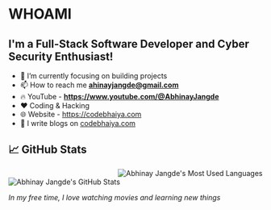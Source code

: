 # WHOAMI
## I'm a Full-Stack Software Developer and Cyber Security Enthusiast!
- 🌱 I’m currently focusing on building projects
- 📫 How to reach me **ahinayjangde@gmail.com** 
- 🔥 YouTube - **https://www.youtube.com/@AbhinayJangde**
- ❤️ Coding & Hacking
- 🌐 Website - https://codebhaiya.com
- 📝 I write blogs on [codebhaiya.com](https://www.codebhaiya.com)
  
## 📈 GitHub Stats

<img align="right" src="https://github-readme-stats.vercel.app/api/top-langs/?username=abhinayjangde&theme=github_dark&count_private=true&hide=html" alt="Abhinay Jangde's Most Used Languages" />

<img align="center" src="https://github-readme-stats.vercel.app/api?username=abhinayjangde&show_icons=true&theme=github_dark" alt="Abhinay Jangde's GitHub Stats" />

<br>

_In my free time, I love watching movies and learning new things_
